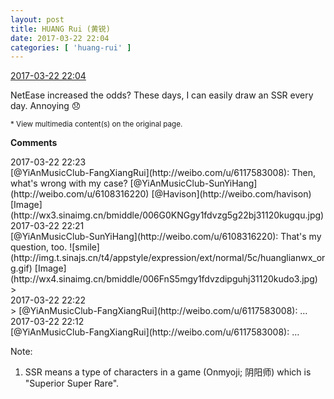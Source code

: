 ```yaml
---
layout: post
title: HUANG Rui (黄锐)
date: 2017-03-22 22:04
categories: [ 'huang-rui' ]
---
```


<div class="weibo-info">
  <a href="http://weibo.com/2383396057/EyoT42KaX">2017-03-22 22:04</a>
</div>

NetEase increased the odds? These days, I can easily draw an SSR every day. Annoying :disappointed:

<!-- more -->

<small>* View multimedia content(s) on the original page.</small>

**Comments**

<div class="weibo-info">2017-03-22 22:23</div>
[@YiAnMusicClub-FangXiangRui](http://weibo.com/u/6117583008): Then, what's wrong with my case? [@YiAnMusicClub-SunYiHang](http://weibo.com/u/6108316220) [@Havison](http://weibo.com/havison) [Image](http://wx3.sinaimg.cn/bmiddle/006G0KNGgy1fdvzg5g22bj31120kugqu.jpg)

<div class="weibo-info">2017-03-22 22:21</div>
[@YiAnMusicClub-SunYiHang](http://weibo.com/u/6108316220): That's my question, too. ![smile](http://img.t.sinajs.cn/t4/appstyle/expression/ext/normal/5c/huanglianwx_org.gif) [Image](http://wx4.sinaimg.cn/bmiddle/006FnS5mgy1fdvzdipguhj31120kudo3.jpg)
> <div class="weibo-info">2017-03-22 22:22</div>
> [@YiAnMusicClub-FangXiangRui](http://weibo.com/u/6117583008): …

<div class="weibo-info">2017-03-22 22:12</div>
[@YiAnMusicClub-FangXiangRui](http://weibo.com/u/6117583008): …

Note:
1. SSR means a type of characters in a game (Onmyoji; 阴阳师) which is "Superior Super Rare".
